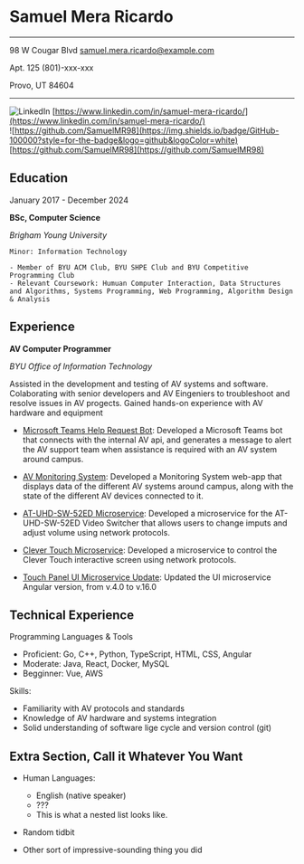 Samuel Mera Ricardo
============

-------------------     ----------------------------
98 W Cougar Blvd     samuel.mera.ricardo@example.com

Apt. 125                                 (801)-xxx-xxx

Provo, UT 84604                           
-------------------     ----------------------------

![LinkedIn](https://img.shields.io/badge/LinkedIn-0077B5?style=for-the-badge&logo=linkedin&logoColor=white) [https://www.linkedin.com/in/samuel-mera-ricardo/](https://www.linkedin.com/in/samuel-mera-ricardo/)
<br>
![https://github.com/SamuelMR98](https://img.shields.io/badge/GitHub-100000?style=for-the-badge&logo=github&logoColor=white) [https://github.com/SamuelMR98](https://github.com/SamuelMR98)

Education
---------

January 2017 - December 2024

**BSc, Computer Science**

*Brigham Young University*

    Minor: Information Technology

    - Member of BYU ACM Club, BYU SHPE Club and BYU Competitive Programming Club
    - Relevant Coursework: Humuan Computer Interaction, Data Structures and Algorithms, Systems Programming, Web Programming, Algorithm Design & Analysis

Experience
----------

**AV Computer Programmer**

*BYU Office of Information Technology*

Assisted in the development and testing of AV systems and software. Colaborating with senior developers and AV Eingeniers to troubleshoot and resolve issues in AV progects. Gained hands-on experience with AV hardware and equipment

* [Microsoft Teams Help Request Bot](https://github.com/byuoitav/teams-help-request): Developed a Microsoft Teams bot that connects with the internal AV api, and generates a message to alert the AV support team when assistance is required with an AV system around campus.

* [AV Monitoring System](https://github.com/byuoitav/smee): Developed a Monitoring System web-app that displays data of the different AV systems around campus, along with the state of the different AV devices connected to it.

* [AT-UHD-SW-52ED Microservice](https://github.com/byuoitav/atlona/tree/main/AT-UHD-SW-52ED): Developed a microservice for the AT-UHD-SW-52ED Video Switcher that allows users to change imputs and adjust volume using network protocols.

* [Clever Touch Microservice](https://github.com/byuoitav/clevertouch-control): Developed a microservice to control the Clever Touch interactive screen using network protocols.

* [Touch Panel UI Microservice Update](https://github.com/byuoitav/touchpanel-ui-microservice): Updated the UI microservice Angular version, from v.4.0 to v.16.0

Technical Experience
--------------------
Programming Languages & Tools

- Proficient: Go, C++, Python, TypeScript, HTML, CSS, Angular
- Moderate: Java, React, Docker, MySQL
- Begginner: Vue, AWS

Skills:

- Familiarity with AV protocols and standards
- Knowledge of AV hardware and systems integration
- Solid understanding of software lige cycle and version control (git)

[ref]: https://github.com/githubuser/superlongprojectname

Extra Section, Call it Whatever You Want
----------------------------------------

* Human Languages:

     * English (native speaker)
     * ???
     * This is what a nested list looks like.

* Random tidbit

* Other sort of impressive-sounding thing you did
